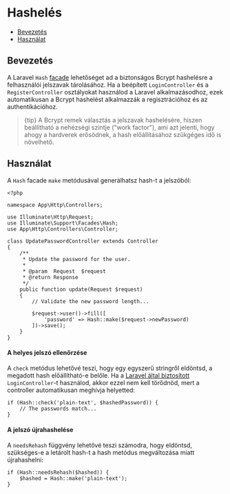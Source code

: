 # Hashelés

- [Bevezetés](#introduction)
- [Használat](#basic-usage)

<a name="introduction"></a>
## Bevezetés

A Laravel `Hash` [facade](/docs/{{version}}/facades) lehetőséget ad a biztonságos Bcrypt hashelésre a felhasználói jelszavak tárolásához. Ha a beépített `LoginController` és a `RegisterController` osztályokat használod a Laravel alkalmazásodhoz, ezek automatikusan a Bcrypt hashelést alkalmazzák a regisztrációhoz és az authentikációhoz.

> {tip} A Bcrypt remek választás a jelszavak hashelésére, hiszen beállítható a nehézségi szintje ("work factor"), ami azt jelenti, hogy ahogy a hardverek erősödnek, a hash előállításához szükgéges idő is növelhető.

<a name="basic-usage"></a>
## Használat

A `Hash` facade `make` metódusával generálhatsz hash-t a jelszóból:

    <?php

    namespace App\Http\Controllers;

    use Illuminate\Http\Request;
    use Illuminate\Support\Facades\Hash;
    use App\Http\Controllers\Controller;

    class UpdatePasswordController extends Controller
    {
        /**
         * Update the password for the user.
         *
         * @param  Request  $request
         * @return Response
         */
        public function update(Request $request)
        {
            // Validate the new password length...

            $request->user()->fill([
                'password' => Hash::make($request->newPassword)
            ])->save();
        }
    }

#### A helyes jelszó ellenőrzése

A `check` metódus lehetővé teszi, hogy egy egyszerű stringről eldöntsd, a megadott hash előállítható-e belőle. Ha a [Laravel által biztosított](/docs/{{version}}/authentication) `LoginController`-t  használod, akkor ezzel nem kell törődnöd, mert a controller automatikusan meghívja helyetted:

    if (Hash::check('plain-text', $hashedPassword)) {
        // The passwords match...
    }

#### A jelszó újrahashelése

A `needsRehash` függvény lehetővé teszi számodra, hogy eldöntsd, szükséges-e a letárolt hash-t a hash metódus megváltozása miatt újrahashelni:

    if (Hash::needsRehash($hashed)) {
        $hashed = Hash::make('plain-text');
    }
